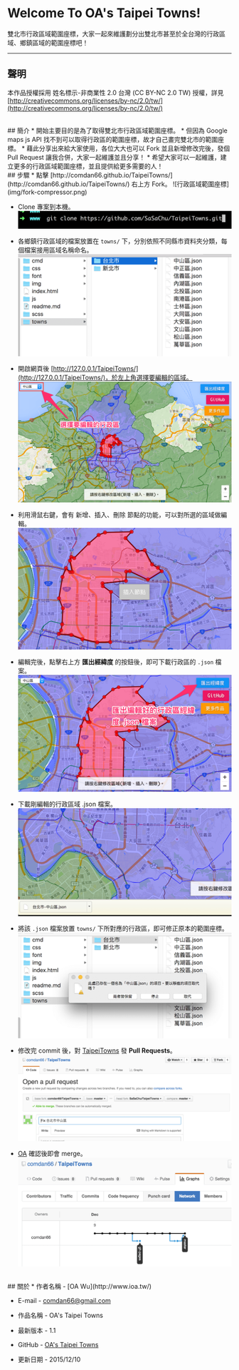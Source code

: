 # Welcome To OA's Taipei Towns!
雙北市行政區域範圍座標，大家一起來維護劃分出雙北市甚至於全台灣的行政區域、鄉鎮區域的範圍座標吧！

---
## 聲明
本作品授權採用 姓名標示-非商業性 2.0 台灣 (CC BY-NC 2.0 TW) 授權，詳見 [http://creativecommons.org/licenses/by-nc/2.0/tw/](http://creativecommons.org/licenses/by-nc/2.0/tw/)


<br/>
## 簡介
* 開始主要目的是為了取得雙北市行政區域範圍座標。
* 但因為 Google maps js API 找不到可以取得行政區的範圍座標，故才自己畫完雙北市的範圍座標。
* 藉此分享出來給大家使用，各位大大也可以 Fork 並且新增修改完後，發個 Pull Request 讓我合併，大家一起維護並且分享！
* 希望大家可以一起維護，建立更多的行政區域範圍座標，並且提供給更多需要的人！

<br/>
## 步驟
* 點擊 [http://comdan66.github.io/TaipeiTowns/](http://comdan66.github.io/TaipeiTowns/) 右上方 Fork。
![行政區域範圍座標](img/fork-compressor.png)

* Clone 專案到本機。
![行政區域範圍座標](img/clone-compressor.png)

* 各鄉鎮行政區域的檔案放置在 `towns/` 下，分別依照不同縣市資料夾分類，每個檔案接用區域名稱命名。
![行政區域範圍座標](img/towns-compressor.png)

* 開啟網頁後 [http://127.0.0.1/TaipeiTowns/](http://127.0.0.1/TaipeiTowns/)，於左上角選擇要編輯的區域。
![行政區域範圍座標](img/select-compressor.png)

* 利用滑鼠右鍵，會有 新增、插入、刪除 節點的功能，可以對所選的區域做編輯。
![行政區域範圍座標](img/menu-compressor.png)

* 編輯完後，點擊右上方 **匯出經緯度** 的按鈕後，即可下載行政區的 `.json` 檔案。
![行政區域範圍座標](img/export-compressor.png)

* 下載剛編輯的行政區域 .json 檔案。
![行政區域範圍座標](img/download-compressor.png)

* 將該 `.json` 檔案放置 `towns/` 下所對應的行政區，即可修正原本的範圍座標。
![行政區域範圍座標](img/replace-compressor.png)

* 修改完 commit 後，對 [TaipeiTowns](https://github.com/comdan66/TaipeiTowns/pulls) 發 **Pull Requests**。
![行政區域範圍座標](img/pull_request-compressor.png)

* [OA](https://github.com/comdan66) 確認後即會 merge。
![行政區域範圍座標](img/merge-compressor.png)


<br/>
## 關於
* 作者名稱 - [OA Wu](http://www.ioa.tw/)

* E-mail - <comdan66@gmail.com>

* 作品名稱 - OA's Taipei Towns

* 最新版本 - 1.1

* GitHub - [OA's Taipei Towns](https://github.com/comdan66/TaipeiTowns)

* 更新日期 - 2015/12/10